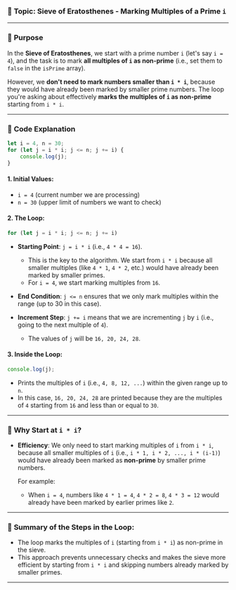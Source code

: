 
### 📌 **Topic**: **Sieve of Eratosthenes** - Marking Multiples of a Prime `i`

---

### 🔑 **Purpose**

In the **Sieve of Eratosthenes**, we start with a prime number `i` (let's say `i = 4`), and the task is to mark **all multiples of `i` as non-prime** (i.e., set them to `false` in the `isPrime` array).

However, we **don't need to mark numbers smaller than `i * i`**, because they would have already been marked by smaller prime numbers. The loop you're asking about effectively **marks the multiples of `i` as non-prime** starting from `i * i`.

---

### 📄 **Code Explanation**

```js
let i = 4, n = 30;
for (let j = i * i; j <= n; j += i) {
    console.log(j);
}
```

#### 1. **Initial Values**:
- `i = 4` (current number we are processing)
- `n = 30` (upper limit of numbers we want to check)

#### 2. **The Loop**:
```js
for (let j = i * i; j <= n; j += i)
```

- **Starting Point**: `j = i * i` (i.e., `4 * 4 = 16`).
    - This is the key to the algorithm. We start from `i * i` because all smaller multiples (like `4 * 1`, `4 * 2`, etc.) would have already been marked by smaller primes.
    - For `i = 4`, we start marking multiples from `16`.

- **End Condition**: `j <= n` ensures that we only mark multiples within the range (up to 30 in this case).

- **Increment Step**: `j += i` means that we are incrementing `j` by `i` (i.e., going to the next multiple of `4`).
    - The values of `j` will be `16, 20, 24, 28`.

#### 3. **Inside the Loop**:
```js
console.log(j);
```

- Prints the multiples of `i` (i.e., `4, 8, 12, ...`) within the given range up to `n`.
- In this case, `16, 20, 24, 28` are printed because they are the multiples of `4` starting from `16` and less than or equal to `30`.

---

### 🔑 **Why Start at `i * i`?**

- **Efficiency**: We only need to start marking multiples of `i` from `i * i`, because all smaller multiples of `i` (i.e., `i * 1, i * 2, ..., i * (i-1)`) would have already been marked as **non-prime** by smaller prime numbers.
  
    For example:
    - When `i = 4`, numbers like `4 * 1 = 4`, `4 * 2 = 8`, `4 * 3 = 12` would already have been marked by earlier primes like `2`.

---

### 🔄 **Summary of the Steps in the Loop**:
- The loop marks the multiples of `i` (starting from `i * i`) as non-prime in the sieve.
- This approach prevents unnecessary checks and makes the sieve more efficient by starting from `i * i` and skipping numbers already marked by smaller primes.

---